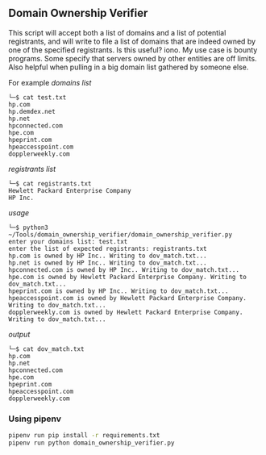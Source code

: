 ## Domain Ownership Verifier
This script will accept both a list of domains and a list of potential registrants, and will write to file a list of domains that are indeed owned by one of the specified registrants.
Is this useful? iono.
My use case is bounty programs. Some specify that servers owned by other entities are off limits. Also helpful when pulling in a big domain list gathered by someone else.

For example
_domains list_
```
└─$ cat test.txt   
hp.com
hp.demdex.net
hp.net
hpconnected.com
hpe.com
hpeprint.com
hpeaccesspoint.com
dopplerweekly.com
```
_registrants list_
```
└─$ cat registrants.txt 
Hewlett Packard Enterprise Company
HP Inc.
```
_usage_
```
└─$ python3 ~/Tools/domain_ownership_verifier/domain_ownership_verifier.py
enter your domains list: test.txt
enter the list of expected registrants: registrants.txt
hp.com is owned by HP Inc.. Writing to dov_match.txt...
hp.net is owned by HP Inc.. Writing to dov_match.txt...
hpconnected.com is owned by HP Inc.. Writing to dov_match.txt...
hpe.com is owned by Hewlett Packard Enterprise Company. Writing to dov_match.txt...
hpeprint.com is owned by HP Inc.. Writing to dov_match.txt...
hpeaccesspoint.com is owned by Hewlett Packard Enterprise Company. Writing to dov_match.txt...
dopplerweekly.com is owned by Hewlett Packard Enterprise Company. Writing to dov_match.txt...
```
_output_
```
└─$ cat dov_match.txt 
hp.com
hp.net
hpconnected.com
hpe.com
hpeprint.com
hpeaccesspoint.com
dopplerweekly.com
```

### Using pipenv

```bash
pipenv run pip install -r requirements.txt
pipenv run python domain_ownership_verifier.py
```
